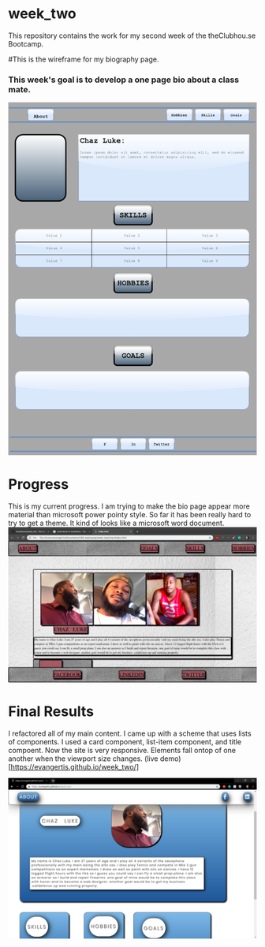 # week_two
This repository contains the work for my second week of the theClubhou.se Bootcamp.

#This is the wireframe for my biography page.
### This week's goal is to develop a one page bio about a class mate.
![alt text](Chaz_biography.png)

# Progress 
This is my current progress. I am trying to make the bio page appear more material than microsoft power pointy style. So far it has been really hard to try to get a theme. It kind of looks like a microsoft word document.
![alt text](microsoftword.png)

# Final Results
I refactored all of my main content. I came up with a scheme that uses lists of components. I used a card component, list-item component, and title compoent. Now the site is very responsive. Elements fall ontop of one another when the viewport size changes. 
(live demo)[https://evangertis.github.io/week_two/]

![alt text](final_version.png)


